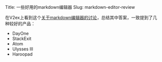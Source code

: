 Title: 一些好用的markdown编辑器
Slug: markdown-editor-review


在V2ex上看到这个[关于markdown编辑器的讨论](http://www.v2ex.com/t/106988)，总结其中答案，一致提到了几种较好的产品：

* DayOne
* StackExit
* Atom
* Ulysses III
* Haroopad